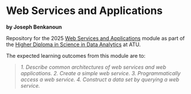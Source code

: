 # Web Services and Applications
**by Joseph Benkanoun**

Repository for the 2025 [Web Services and Applications](https://www.gmit.ie/computer-infrastructure) module as part of the [Higher Diploma in Science in Data Analytics](https://www.atu.ie/courses/higher-diploma-in-science-data-analytics#:~:text=Web%20Services%20and%20Applications) at ATU. 

The expected learning outcomes from this module are to:
> *1. Describe common architectures of web services and web applications.*
> *2. Create a simple web service.*
> *3. Programmatically access a web service.*
> *4. Construct a data set by querying a web service.*